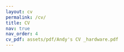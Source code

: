 ```yaml
---
layout: cv
permalink: /cv/
title: CV
nav: true
nav_order: 4
cv_pdf: assets/pdf/Andy's CV _hardware.pdf
---
```

